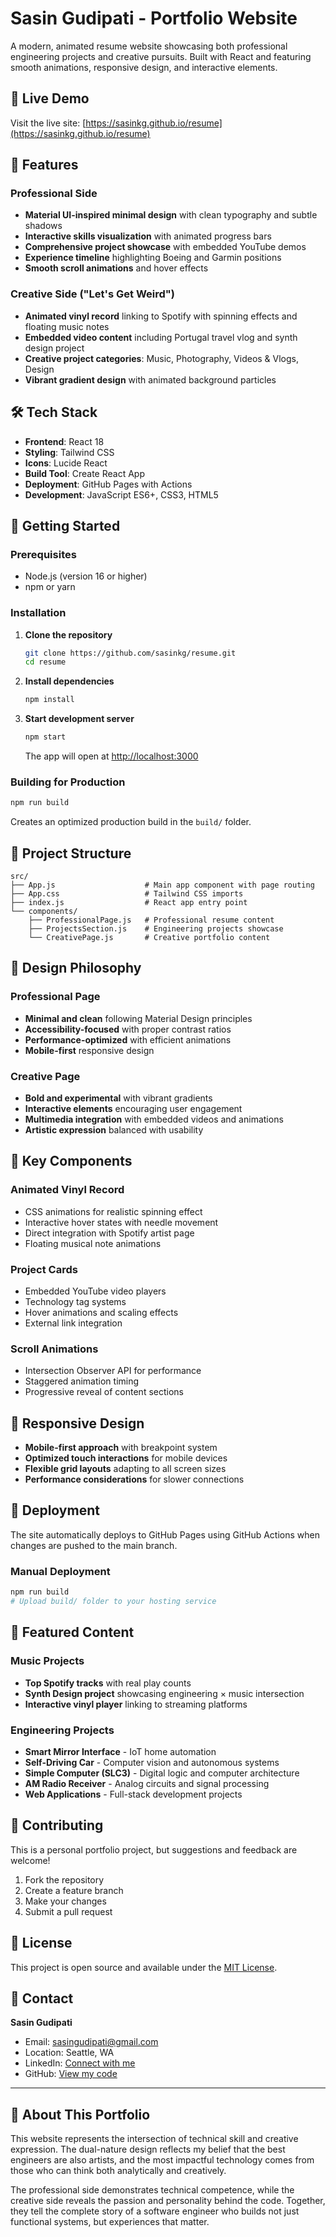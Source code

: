 # Sasin Gudipati - Portfolio Website

A modern, animated resume website showcasing both professional engineering projects and creative pursuits. Built with React and featuring smooth animations, responsive design, and interactive elements.

## 🌟 Live Demo

Visit the live site: [https://sasinkg.github.io/resume](https://sasinkg.github.io/resume)

## 🎯 Features

### Professional Side
- **Material UI-inspired minimal design** with clean typography and subtle shadows
- **Interactive skills visualization** with animated progress bars
- **Comprehensive project showcase** with embedded YouTube demos
- **Experience timeline** highlighting Boeing and Garmin positions
- **Smooth scroll animations** and hover effects

### Creative Side ("Let's Get Weird")
- **Animated vinyl record** linking to Spotify with spinning effects and floating music notes
- **Embedded video content** including Portugal travel vlog and synth design project
- **Creative project categories**: Music, Photography, Videos & Vlogs, Design
- **Vibrant gradient design** with animated background particles

## 🛠️ Tech Stack

- **Frontend**: React 18
- **Styling**: Tailwind CSS
- **Icons**: Lucide React
- **Build Tool**: Create React App
- **Deployment**: GitHub Pages with Actions
- **Development**: JavaScript ES6+, CSS3, HTML5

## 🚀 Getting Started

### Prerequisites
- Node.js (version 16 or higher)
- npm or yarn

### Installation

1. **Clone the repository**
   ```bash
   git clone https://github.com/sasinkg/resume.git
   cd resume
   ```

2. **Install dependencies**
   ```bash
   npm install
   ```

3. **Start development server**
   ```bash
   npm start
   ```
   The app will open at [http://localhost:3000](http://localhost:3000)

### Building for Production

```bash
npm run build
```

Creates an optimized production build in the `build/` folder.

## 📁 Project Structure

```
src/
├── App.js                    # Main app component with page routing
├── App.css                   # Tailwind CSS imports
├── index.js                  # React app entry point
└── components/
    ├── ProfessionalPage.js   # Professional resume content
    ├── ProjectsSection.js    # Engineering projects showcase
    └── CreativePage.js       # Creative portfolio content
```

## 🎨 Design Philosophy

### Professional Page
- **Minimal and clean** following Material Design principles
- **Accessibility-focused** with proper contrast ratios
- **Performance-optimized** with efficient animations
- **Mobile-first** responsive design

### Creative Page
- **Bold and experimental** with vibrant gradients
- **Interactive elements** encouraging user engagement
- **Multimedia integration** with embedded videos and animations
- **Artistic expression** balanced with usability

## 🔧 Key Components

### Animated Vinyl Record
- CSS animations for realistic spinning effect
- Interactive hover states with needle movement
- Direct integration with Spotify artist page
- Floating musical note animations

### Project Cards
- Embedded YouTube video players
- Technology tag systems
- Hover animations and scaling effects
- External link integration

### Scroll Animations
- Intersection Observer API for performance
- Staggered animation timing
- Progressive reveal of content sections

## 📱 Responsive Design

- **Mobile-first approach** with breakpoint system
- **Optimized touch interactions** for mobile devices
- **Flexible grid layouts** adapting to all screen sizes
- **Performance considerations** for slower connections

## 🚀 Deployment

The site automatically deploys to GitHub Pages using GitHub Actions when changes are pushed to the main branch.

### Manual Deployment
```bash
npm run build
# Upload build/ folder to your hosting service
```

## 🎵 Featured Content

### Music Projects
- **Top Spotify tracks** with real play counts
- **Synth Design project** showcasing engineering × music intersection
- **Interactive vinyl player** linking to streaming platforms

### Engineering Projects
- **Smart Mirror Interface** - IoT home automation
- **Self-Driving Car** - Computer vision and autonomous systems  
- **Simple Computer (SLC3)** - Digital logic and computer architecture
- **AM Radio Receiver** - Analog circuits and signal processing
- **Web Applications** - Full-stack development projects

## 🤝 Contributing

This is a personal portfolio project, but suggestions and feedback are welcome!

1. Fork the repository
2. Create a feature branch
3. Make your changes
4. Submit a pull request

## 📄 License

This project is open source and available under the [MIT License](LICENSE).

## 📧 Contact

**Sasin Gudipati**
- Email: sasingudipati@gmail.com
- Location: Seattle, WA
- LinkedIn: [Connect with me](https://linkedin.com/in/sasingudipati)
- GitHub: [View my code](https://github.com/sasinkg)

---

## 🎯 About This Portfolio

This website represents the intersection of technical skill and creative expression. The dual-nature design reflects my belief that the best engineers are also artists, and the most impactful technology comes from those who can think both analytically and creatively.

The professional side demonstrates technical competence, while the creative side reveals the passion and personality behind the code. Together, they tell the complete story of a software engineer who builds not just functional systems, but experiences that matter.